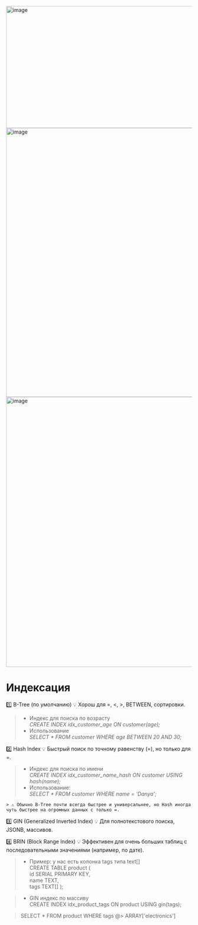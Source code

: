 <img width="1294" height="330" alt="image" src="https://github.com/user-attachments/assets/71c7c157-b5cc-4a20-b38a-4bf3c4af6190" />  
<img width="1111" height="728" alt="image" src="https://github.com/user-attachments/assets/486c8fd7-2643-4385-a824-8e550ab54a6d" />  
<img width="1098" height="731" alt="image" src="https://github.com/user-attachments/assets/575b52d2-edfd-448e-b6b5-95f1c84f5a0e" />  

# Индексация

1️⃣ B-Tree (по умолчанию)
💡 Хорош для =, <, >, BETWEEN, сортировки.  
  > - Индекс для поиска по возрасту   
  > _CREATE INDEX idx_customer_age ON customer(age);_   
  > - Использование  
  > _SELECT * FROM customer WHERE age BETWEEN 20 AND 30;_    

2️⃣ Hash Index
💡 Быстрый поиск по точному равенству (=), но только для =.      
> - Индекс для поиска по имени  
> _CREATE INDEX idx_customer_name_hash ON customer USING hash(name);_    
> - Использование:  
> _SELECT * FROM customer WHERE name = 'Danya';_    
  
```
> ⚠️ Обычно B-Tree почти всегда быстрее и универсальнее, но Hash иногда чуть быстрее на огромных данных с только =.
```
3️⃣ GIN (Generalized Inverted Index)
💡 Для полнотекстового поиска, JSONB, массивов.

4️⃣ BRIN (Block Range Index)
💡 Эффективен для очень больших таблиц с последовательными значениями (например, по дате).  

> - Пример: у нас есть колонка tags типа text[]  
>CREATE TABLE product (  
>    id SERIAL PRIMARY KEY,  
>   name TEXT,  
>    tags TEXT[] );  
  
> - GIN индекс по массиву  
> CREATE INDEX idx_product_tags ON product USING gin(tags);  

> SELECT * FROM product WHERE tags @> ARRAY['electronics']  
